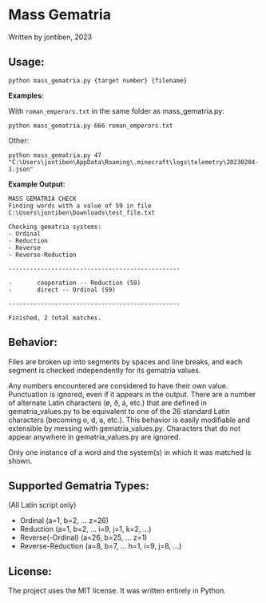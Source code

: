 # Mass Gematria
Written by jontiben, 2023

## Usage:
`python mass_gematria.py {target number} {filename}`

**Examples:**

With `roman_emperors.txt` in the same folder as mass_gematria.py:

`python mass_gematria.py 666 roman_emperors.txt`

Other:

`python mass_gematria.py 47 "C:\Users\jontiben\AppData\Roaming\.minecraft\logs\telemetry\20230204-1.json"`

**Example Output:**

```
MASS GEMATRIA CHECK
Finding words with a value of 59 in file C:\Users\jontiben\Downloads\test_file.txt

Checking gematria systems:
- Ordinal
- Reduction
- Reverse
- Reverse-Reduction

------------------------------------------------

-       cooperation -- Reduction (59)
-       direct -- Ordinal (59)

------------------------------------------------

Finished, 2 total matches.
```

## Behavior:
Files are broken up into segments by spaces and line breaks, and each segment is checked independently for its gematria values. 

Any numbers encountered are considered to have their own value. Punctuation is ignored, even if it appears in the output. There are a number of alternate Latin characters (ø, ð, á, etc.) that are defined in gematria_values.py to be equivalent to one of the 26 standard Latin characters (becoming o, d, a, etc.). This behavior is easily modifiable and extensible by messing with gematria_values.py. Characters that do not appear anywhere in gematria_values.py are ignored. 

Only one instance of a word and the system(s) in which it was matched is shown.

## Supported Gematria Types:

(All Latin script only)

- Ordinal (a=1, b=2, ... z=26)
- Reduction (a=1, b=2, ... i=9, j=1, k=2, ...)
- Reverse(-Ordinal) (a=26, b=25, ... z=1)
- Reverse-Reduction (a=8, b=7, ... h=1, i=9, j=8, ...)

## License:

The project uses the MIT license. It was written entirely in Python.
